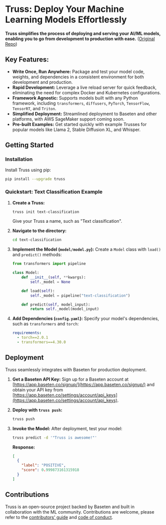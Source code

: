 # Truss: Deploy Your Machine Learning Models Effortlessly

**Truss simplifies the process of deploying and serving your AI/ML models, enabling you to go from development to production with ease.** ([Original Repo](https://github.com/basetenlabs/truss))

## Key Features:

*   **Write Once, Run Anywhere:** Package and test your model code, weights, and dependencies in a consistent environment for both development and production.
*   **Rapid Development:** Leverage a live reload server for quick feedback, eliminating the need for complex Docker and Kubernetes configurations.
*   **Framework Agnostic:** Supports models built with any Python framework, including `transformers`, `diffusers`, `PyTorch`, `TensorFlow`, `TensorRT`, and `Triton`.
*   **Simplified Deployment:** Streamlined deployment to Baseten and other platforms, with AWS SageMaker support coming soon.
*   **Pre-built Examples:** Get started quickly with example Trusses for popular models like Llama 2, Stable Diffusion XL, and Whisper.

## Getting Started

### Installation

Install Truss using pip:

```bash
pip install --upgrade truss
```

### Quickstart: Text Classification Example

1.  **Create a Truss:**
    ```bash
    truss init text-classification
    ```
    Give your Truss a name, such as "Text classification".

2.  **Navigate to the directory:**
    ```bash
    cd text-classification
    ```

3.  **Implement the Model (`model/model.py`):** Create a `Model` class with `load()` and `predict()` methods:

    ```python
    from transformers import pipeline

    class Model:
        def __init__(self, **kwargs):
            self._model = None

        def load(self):
            self._model = pipeline("text-classification")

        def predict(self, model_input):
            return self._model(model_input)
    ```

4.  **Add Dependencies (`config.yaml`):** Specify your model's dependencies, such as `transformers` and `torch`:

    ```yaml
    requirements:
      - torch==2.0.1
      - transformers==4.30.0
    ```

## Deployment

Truss seamlessly integrates with Baseten for production deployment.

1.  **Get a Baseten API Key:** Sign up for a Baseten account at [https://app.baseten.co/signup/](https://app.baseten.co/signup/) and obtain your API key from [https://app.baseten.co/settings/account/api_keys](https://app.baseten.co/settings/account/api_keys).

2.  **Deploy with `truss push`:**
    ```bash
    truss push
    ```

3.  **Invoke the Model:** After deployment, test your model:

    ```bash
    truss predict -d '"Truss is awesome!"'
    ```

    **Response:**
    ```json
    [
      {
        "label": "POSITIVE",
        "score": 0.999873161315918
      }
    ]
    ```

## Contributions

Truss is an open-source project backed by Baseten and built in collaboration with the ML community. Contributions are welcome, please refer to the [contributors' guide](CONTRIBUTING.md) and [code of conduct](CODE_OF_CONDUCT.md).